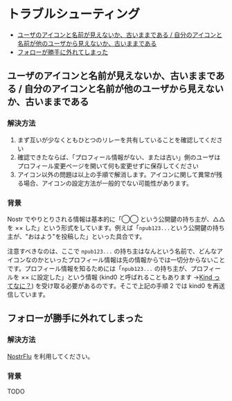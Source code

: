 # トラブルシューティング

- [ユーザのアイコンと名前が見えないか、古いままである / 自分のアイコンと名前が他のユーザから見えないか、古いままである](#cannot-see-profile)
- [フォローが勝手に外れてしまった](#lost-following)

<h2 id="cannot-see-profile">ユーザのアイコンと名前が見えないか、古いままである / 自分のアイコンと名前が他のユーザから見えないか、古いままである</h2>

### 解決方法

1. まず互いが少なくともひとつのリレーを共有していることを確認してください
2. 確認できたならば、「プロフィール情報がない、または古い」側のユーザはプロフィール変更ページを開いて何も変更せずに保存してください
3. アイコン以外の問題は以上の手順で解消します。アイコンに関して異常が残る場合、アイコンの設定方法が一般的でない可能性があります。

### 背景

Nostr でやりとりされる情報は基本的に「◯◯ という公開鍵の持ち主が、△△ を ×× した」という形式をしています。例えば「`npub123...`という公開鍵の持ち主が、"おはよう"を投稿した」といった具合です。

注意すべきなのは、ここで `npub123...` の持ち主はなんという名前で、どんなアイコンなのかといったプロフィール情報は先の情報からでは一切分からないことです。プロフィール情報を知るためには「`npub123...` の持ち主が、プロフィールを ×× に設定した」という情報 (kind0 と呼ばれることもあります →[Kind ってなに？](./faq.md#what-is-kind)) を受け取る必要があるのです。そこで上記の手順 2 では kind0 を再送信しています。

<h2 id="lost-following">フォローが勝手に外れてしまった</h2>

### 解決方法

[NostrFlu](https://heguro.github.io/nostr-following-list-util/) を利用してください。

### 背景

TODO
